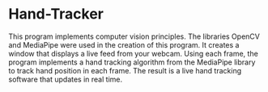 # Hand-Tracker

This program implements computer vision principles. The libraries OpenCV and MediaPipe were used in the creation of this program. It creates a window that displays a live feed from your webcam. Using each frame, the program implements a hand tracking algorithm from the MediaPipe library to track hand position in each frame. The result is a live hand tracking software that updates in real time. 
